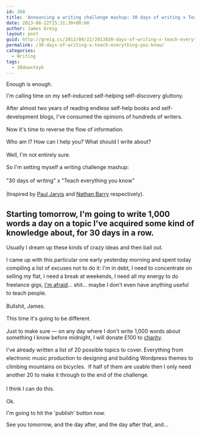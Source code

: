 ```yaml
---
id: 368
title: 'Announcing a writing challenge mashup: 30 days of writing x Teach everything you know'
date: 2013-08-22T15:31:30+00:00
author: James Greig
layout: post
guid: http://greig.cc/2013/08/22/2013830-days-of-writing-x-teach-everything-you-know/
permalink: /30-days-of-writing-x-teach-everything-you-know/
categories:
  - Writing
tags:
  - 30dowxteyk
---
```

<p>Enough is enough.</p><p>I'm calling time on my self-induced self-helping self-discovery gluttony.</p><p><span style="line-height: 1.6em;">After almost two years of reading endless self-help books and self-development blogs, I've consumed the opinions of hundreds of writers.&nbsp;</span><br></p><p>Now it's time to reverse the flow of information.</p><p>Who am I? How can I help you? W<span style="line-height: 1.6em;">hat should I write about?</span></p><p>Well, I'm not entirely sure.</p><p><span style="line-height: 1.6em;">So I'm setting myself a writing challenge mashup:</span></p><p><span style="line-height: 1.6em;"> "30 days of writing"</span><span style="line-height: 1.6em;">&nbsp;x "Teach everything you know"</span></p><p><span style="line-height: 1.6em;"></span><span style="line-height: 1.6em;">(Inspired by&nbsp;</span><a href="https://medium.com/i-dont-know-a-thing" style="line-height: 1.6em;">Paul Jarvis</a>&nbsp;and&nbsp;<a href="http://nathanbarry.com/89697-reasons-to-teach/" style="line-height: 1.6em;">Nathan Barry</a>&nbsp;respectively).</p><h2>Starting tomorrow, I'm going to write 1,000 words a day on a topic I've acquired some kind of knowledge about, for 30 days in a row.</h2><p>Usually I dream up these kinds of crazy ideas and then bail out.</p><p>I<span style="line-height: 1.6em;">&nbsp;came up with this particular one early yesterday morning and spent today compiling a list of excuses not to do it: I'm in debt, I need to concentrate on selling my flat, I need a break at weekends, I need all my energy to do freelance gigs,</span><span style="line-height: 1.6em;">&nbsp;</span><a href="http://unicornfree.com/2013/the-harsh-truth-about-fear" style="line-height: 1.6em;">I'm afraid</a>...<span style="line-height: 1.6em;">&nbsp;shit... maybe&nbsp;</span><span style="line-height: 1.6em;">I don't even have anything useful to teach people.</span></p><p><span style="line-height: 1.6em;"></span></p><p>Bullshit, James.</p><p><span style="line-height: 1.6em;">This time it's going to be different.&nbsp;</span></p><p>Just to make sure — on any day where I don't write 1,000 words about something I know before midnight, I will donate £100 to <a href="http://www.re-cycle.org/">charity</a>.</p><p><span style="line-height: 1.6em;">I've already written a list of 20 possible topics to cover.&nbsp;</span><span style="line-height: 1.6em;">Everything from electronic music production to designing and building Wordpress themes to climbing mountains on bicycles.</span><span style="line-height: 1.6em;">&nbsp;&nbsp;</span><span style="line-height: 1.6em;">If half of them are usable then I only need another 20 to make it through to the end of the challenge.</span></p><p><span style="line-height: 1.6em;">I think I can do this.</span></p><p>Ok.</p><p>I'm going to hit the 'publish' button now.&nbsp;</p><p>See you tomorrow, and the day after, and the day after that, and...&nbsp;</p><p></p><p></p><p></p><p></p><p>&nbsp;</p>